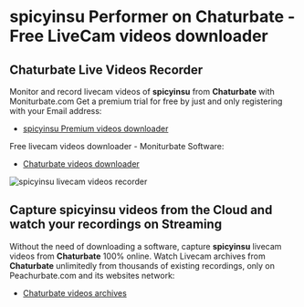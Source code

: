 # spicyinsu Performer on Chaturbate - Free LiveCam videos downloader

## Chaturbate Live Videos Recorder

Monitor and record livecam videos of **spicyinsu** from **Chaturbate** with Moniturbate.com
Get a premium trial for free by just and only registering with your Email address:
* [spicyinsu Premium videos downloader](https://moniturbate.com/request-demo-licence-key.html)

Free livecam videos downloader - Moniturbate Software:
* [Chaturbate videos downloader](https://moniturbate.com/moniturbate-download-software.html)

![spicyinsu livecam videos recorder](https://peachurnet.com/templates/moniturbate-software.png)


## Capture spicyinsu videos from the Cloud and watch your recordings on Streaming

Without the need of downloading a software, capture **spicyinsu** livecam videos from **Chaturbate** 100% online.
Watch Livecam archives from **Chaturbate** unlimitedly from thousands of existing recordings, only on Peachurbate.com and its websites network:
* [Chaturbate videos archives](https://peachurnet.com/)